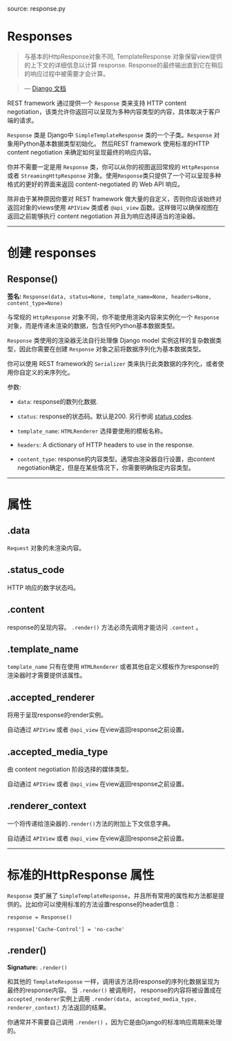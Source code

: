source: response.py

# Responses

> 与基本的HttpResponse对象不同, TemplateResponse 对象保留view提供的上下文的详细信息以计算 response.  Response的最终输出直到它在稍后的响应过程中被需要才会计算。
>

> — [Django 文档][cite]

REST framework 通过提供一个 `Response` 类来支持 HTTP content negotiation，该类允许你返回可以呈现为多种内容类型的内容，具体取决于客户端的请求。

`Response` 类是 Django中 `SimpleTemplateResponse` 类的一个子类。`Response` 对象用Python基本数据类型初始化。 然后REST framework 使用标准的HTTP content negotiation 来确定如何呈现最终的响应内容。

你并不需要一定是用 `Response` 类，你可以从你的视图返回常规的 `HttpResponse` 或者 `StreamingHttpResponse` 对象。使用`Response`类只提供了一个可以呈现多种格式的更好的界面来返回 content-negotiated 的 Web API 响应。

除非由于某种原因你要对 REST framework 做大量的自定义，否则你应该始终对返回对象的views使用 `APIView` 类或者 `@api_view` 函数。这样做可以确保视图在返回之前能够执行 content negotiation 并且为响应选择适当的渲染器。

---

# 创建 responses

## Response()

**签名:** `Response(data, status=None, template_name=None, headers=None, content_type=None)`

与常规的 `HttpResponse` 对象不同，你不能使用渲染内容来实例化一个 `Response` 对象，而是传递未渲染的数据，包含任何Python基本数据类型。

`Response` 类使用的渲染器无法自行处理像 Django model 实例这样的复杂数据类型，因此你需要在创建 `Response` 对象之前将数据序列化为基本数据类型。

你可以使用 REST framework的 `Serializer` 类来执行此类数据的序列化，或者使用你自定义的来序列化。

参数:

* `data`: response的数列化数据.

* `status`:  response的状态码。默认是200.  另行参阅 [status codes][statuscodes].

* `template_name`: `HTMLRenderer` 选择要使用的模板名称。

* `headers`: A dictionary of HTTP headers to use in the response.

* `content_type`: response的内容类型。通常由渲染器自行设置，由content negotiation确定，但是在某些情况下，你需要明确指定内容类型。

---

# 属性

## .data

`Request` 对象的未渲染内容。

## .status_code

HTTP 响应的数字状态吗。

## .content

response的呈现内容。 `.render()` 方法必须先调用才能访问 `.content` 。

## .template_name

`template_name` 只有在使用 `HTMLRenderer` 或者其他自定义模板作为response的渲染器时才需要提供该属性。

## .accepted_renderer

将用于呈现response的render实例。

自动通过 `APIView` 或者 `@api_view` 在view返回response之前设置。

## .accepted_media_type

由 content negotiation 阶段选择的媒体类型。

自动通过 `APIView` 或者 `@api_view` 在view返回response之前设置。

## .renderer_context

一个将传递给渲染器的`.render()`方法的附加上下文信息字典。

自动通过 `APIView` 或者 `@api_view` 在view返回response之前设置。

---

# 标准的HttpResponse 属性

`Response` 类扩展了 `SimpleTemplateResponse`，并且所有常用的属性和方法都是提供的。比如你可以使用标准的方法设置response的header信息：

```
response = Response()

response['Cache-Control'] = 'no-cache'
```

## .render()

**Signature:** `.render()`

和其他的 `TemplateResponse` 一样，调用该方法将response的序列化数据呈现为最终的response内容。 当 `.render()` 被调用时， response的内容将被设置成在 `accepted_renderer`实例上调用 `.render(data, accepted_media_type, renderer_context)` 方法返回的结果。

你通常并不需要自己调用 `.render()` ，因为它是由Django的标准响应周期来处理的。

[cite]: [https://docs.djangoproject.com/en/stable/stable/template-response/](https://docs.djangoproject.com/en/stable/stable/template-response/)

[statuscodes]: status-codes.md

